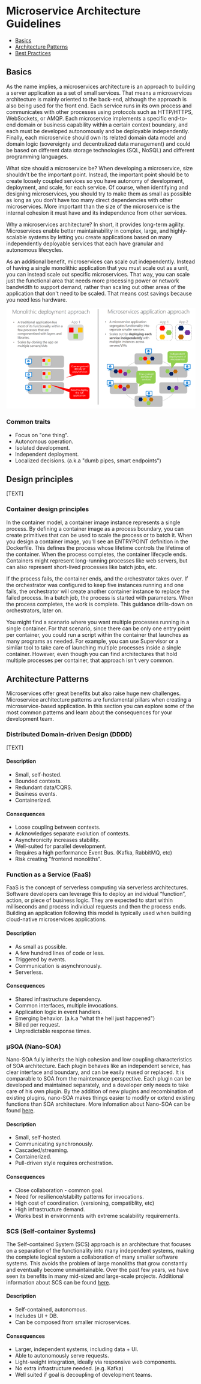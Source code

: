 Microservice Architecture Guidelines
======================

* [Basics](#basics)
* [Architecture Patterns](#architecture-patterns)
* [Best Practices](#best-practices)

## Basics

As the name implies, a microservices architecture is an approach to building a server application as a set of small services. That means a microservices architecture is mainly oriented to the back-end, although the approach is also being used for the front end. Each service runs in its own process and communicates with other processes using protocols such as HTTP/HTTPS, WebSockets, or AMQP. Each microservice implements a specific end-to-end domain or business capability within a certain context boundary, and each must be developed autonomously and be deployable independently. Finally, each microservice should own its related domain data model and domain logic (sovereignty and decentralized data management) and could be based on different data storage technologies (SQL, NoSQL) and different programming languages.

What size should a microservice be? When developing a microservice, size shouldn't be the important point. Instead, the important point should be to create loosely coupled services so you have autonomy of development, deployment, and scale, for each service. Of course, when identifying and designing microservices, you should try to make them as small as possible as long as you don't have too many direct dependencies with other microservices. More important than the size of the microservice is the internal cohesion it must have and its independence from other services.

Why a microservices architecture? In short, it provides long-term agility. Microservices enable better maintainability in complex, large, and highly-scalable systems by letting you create applications based on many independently deployable services that each have granular and autonomous lifecycles.

As an additional benefit, microservices can scale out independently. Instead of having a single monolithic application that you must scale out as a unit, you can instead scale out specific microservices. That way, you can scale just the functional area that needs more processing power or network bandwidth to support demand, rather than scaling out other areas of the application that don't need to be scaled. That means cost savings because you need less hardware.

![alt text](https://github.com/dfds/cag/blob/master/docs/images/monolith-deployment-vs-microservice-approach.png)


### Common traits

* Focus on "one thing".
* Autonomous operation.
* Isolated development.
* Independent deployment.
* Localized decisions. (a.k.a "dumb pipes, smart endpoints")

## Design principles

[TEXT]


### Container design principles

In the container model, a container image instance represents a single process. By defining a container image as a process boundary, you can create primitives that can be used to scale the process or to batch it. When you design a container image, you'll see an ENTRYPOINT definition in the Dockerfile. This defines the process whose lifetime controls the lifetime of the container. When the process completes, the container lifecycle ends. Containers might represent long-running processes like web servers, but can also represent short-lived processes like batch jobs, etc.

If the process fails, the container ends, and the orchestrator takes over. If the orchestrator was configured to keep five instances running and one fails, the orchestrator will create another container instance to replace the failed process. In a batch job, the process is started with parameters. When the process completes, the work is complete. This guidance drills-down on orchestrators, later on.

You might find a scenario where you want multiple processes running in a single container. For that scenario, since there can be only one entry point per container, you could run a script within the container that launches as many programs as needed. For example, you can use Supervisor or a similar tool to take care of launching multiple processes inside a single container. However, even though you can find architectures that hold multiple processes per container, that approach isn't very common.


## Architecture Patterns

Microservices offer great benefits but also raise huge new challenges. Microservice architecture patterns are fundamental pillars when creating a microservice-based application. In this section you can explore some of the most common patterns and learn about the consequences for your development team. 


### Distributed Domain-driven Design (DDDD)

[TEXT]


#### Description

* Small, self-hosted.
* Bounded contexts.
* Redundant data/CQRS.
* Business events.
* Containerized.


#### Consequences

* Loose coupling between contexts.
* Acknowledges separate evolution of contexts.
* Asynchronicity increases stability.
* Well-suited for parallel development.
* Requires a high performance Event Bus. (Kafka, RabbitMQ, etc)
* Risk creating "frontend monoliths". 


### Function as a Service (FaaS)

FaaS is the concept of serverless computing via serverless architectures. Software developers can leverage this to deploy an individual “function”, action, or piece of business logic. They are expected to start within milliseconds and process individual requests and then the process ends. Building an application following this model is typically used when building cloud-native microservices applications.


#### Description

* As small as possible.
* A few hundred lines of code or less.
* Triggered by events.
* Communication is asynchronously.
* Serverless.


#### Consequences

* Shared infrastructure dependency.
* Common interfaces, multiple invocations.
* Application logic in event handlers.
* Emerging behavior. (a.k.a "what the hell just happened")
* Billed per request.
* Unpredictable response times.


### μSOA (Nano-SOA) 

Nano-SOA fully inherits the high cohesion and low coupling characteristics of SOA architecture. Each plugin behaves like an independent service, has clear interface and boundary, and can be easily reused or replaced. It is comparable to SOA from the maintenance perspective. Each plugin can be developed and maintained separately, and a developer only needs to take care of his own plugin. By the addition of new plugins and recombination of existing plugins, nano-SOA makes things easier to modify or extend existing functions than SOA architecture. More infomation about Nano-SOA can be found [here](http://baiy.cn/doc/byasp/mSOA_en.htm).


#### Description

* Small, self-hosted.
* Communicating synchronously.
* Cascaded/streaming.
* Containerized.
* Pull-driven style requires orchestration.


#### Consequences

* Close collaboration - common goal.
* Need for resilience/stabilty patterns for invocations.
* High cost of coordination. (versioning, compatiblity, etc)
* High infrastructure demand.
* Works best in environments with extreme scalability requirements.


### SCS (Self-container Systems)

The Self-contained System (SCS) approach is an architecture that focuses on a separation of the functionality into many independent systems, making the complete logical system a collaboration of many smaller software systems. This avoids the problem of large monoliths that grow constantly and eventually become unmaintainable. Over the past few years, we have seen its benefits in many mid-sized and large-scale projects. Additional information about SCS can be found [here](http://scs-architecture.org/index.html).


#### Description

* Self-contained, autonomous.
* Includes UI + DB.
* Can be composed from smaller microservices.


#### Consequences

* Larger, independent systems, including data + UI.
* Able to autonomously serve requests.
* Light-weight integration, ideally via responsive web components.
* No extra infrastructure needed. (e.g. Kafka)
* Well suited if goal is decoupling of development teams.
